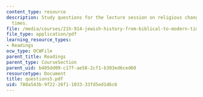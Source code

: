 ```yaml
---
content_type: resource
description: Study questions for the lecture session on religious change in Roman
  times.
file: /media/courses/21h-914-jewish-history-from-biblical-to-modern-times-fall-2007/788a543b9f2226f1103333fd5ed1d6c6_questions5.pdf
file_type: application/pdf
learning_resource_types:
- Readings
ocw_type: OCWFile
parent_title: Readings
parent_type: CourseSection
parent_uid: b405dd09-c17f-ae58-2cf1-b393ed6ced60
resourcetype: Document
title: questions5.pdf
uid: 788a543b-9f22-26f1-1033-33fd5ed1d6c6
---
```

